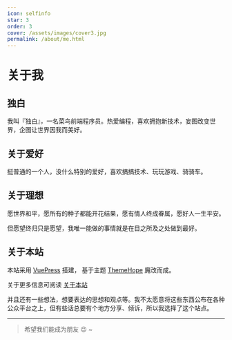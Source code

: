```yaml
---
icon: selfinfo
star: 3
order: 3
cover: /assets/images/cover3.jpg
permalink: /about/me.html
---
```


# 关于我

## 独白

我叫『独白』，一名菜鸟前端程序员。热爱编程，喜欢拥抱新技术，妄图改变世界，企图让世界因我而美好。

## 关于爱好

挺普通的一个人，没什么特别的爱好，喜欢搞搞技术、玩玩游戏、骑骑车。

## 关于理想

愿世界和平，愿所有的种子都能开花结果，愿有情人终成眷属，愿好人一生平安。

但愿望终归只是愿望，我唯一能做的事情就是在目之所及之处做到最好。

## 关于本站

本站采用
[VuePress](https://v2.vuepress.vuejs.org) 搭建，
基于主题 [ThemeHope](https://theme-hope.vuejs.press) 魔改而成。

关于更多信息可阅读 [关于本站](./关于本站.md)

并且还有一些想法，想要表达的思想和观点等。我不太愿意将这些东西公布在各种公众平台之上，但有些话总要有个地方分享、倾诉，所以我选择了这个站点。

---

> 希望我们能成为朋友 :wink: ~
